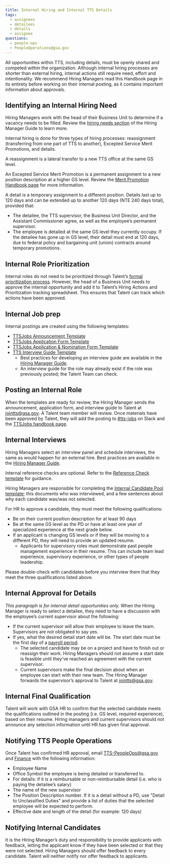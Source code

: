 ```yaml
---
title: Internal Hiring and Internal TTS Details
tags:
  - assignees
  - detailees
  - details
  - assignee
questions:
  - people-ops
  - PeopleOperations@gsa.gov
---
```


All opportunities within TTS, including details, must be openly shared and competed within the organization. Although internal hiring processes are shorter than external hiring, internal actions still require need, effort and intentionality. We recommend Hiring Managers read this Handbook page in its entirety before working on their internal posting, as it contains important information about approvals.

## Identifying an Internal Hiring Need
Hiring Managers work with the head of their Business Unit to determine if a vacancy needs to be filled. Review the [hiring needs section](https://docs.google.com/document/d/1HDZYwc8E5_WepNvj55sqa3gc3W1NkHpd_110mSyD6RQ/edit#bookmark=id.7wigkxq4jm1i) of the Hiring Manager Guide to learn more. 

Internal hiring is done for three types of hiring processes: reassignment (transferring from one part of TTS to another), Excepted Service Merit Promotions, and details. 

A reassignment is a lateral transfer to a new TTS office at the same GS level.

An Excepted Service Merit Promotion is a permanent assignment to a new position description at a higher GS level. Review the [Merit Promotion Handbook page]({{site.baseurl}}/promotions/) for more information.

A detail is a temporary assignment to a different position. Details last up to 120 days and can be extended up to another 120 days (NTE 240 days total), provided that:
* The detailee, the TTS supervisor, the Business Unit Director, and the Assistant Commissioner agree, as well as the employee’s permanent supervisor.   
* The employee is detailed at the same GS level they currently occupy. If the detailee has gone up in GS level, their detail must end at 120 days, due to federal policy and bargaining unit (union) contracts around temporary promotions. 

## Internal Role Prioritization
Internal roles do not need to be prioritized through Talent’s [formal prioritization process](https://docs.google.com/document/d/1V-7IyFIlLifgRg89TNKTS5oisOF-QdAZsWYCy7ot7AA/edit). However, the head of a Business Unit needs to approve the internal opportunity and add it to Talent’s Hiring Actions and Prioritization tracking spreadsheet. This ensures that Talent can track which actions have been approved.

## Internal Job prep
Internal postings are created using the following templates:
* [TTSJobs Announcement Template](https://docs.google.com/document/d/1YIliZcF8dhqs4GzBAKYj5niqdgcN4tggTTDl3zeIOO8/edit)
* [TTSJobs Application Form Template](https://docs.google.com/forms/d/1kpsTvpfCBox7ksQtX9VjQQdjkflPGCdKIZK-a9nUDPU/edit)
* [TTSJobs Application & Nomination Form Template](https://docs.google.com/forms/d/1C8OVwj-yvuHicDwPbtFTLxPLn8zZA6WK6HC-0uIzHwk/edit)
* [TTS Interview Guide Template](https://docs.google.com/document/d/1GCVgMUBS-Hi7STLdWO6Ci47LXbYCz85U2kpVA71AZLc/edit)
  * Best practices for developing an interview guide are available in the [Hiring Manager Guide](https://docs.google.com/document/d/1HDZYwc8E5_WepNvj55sqa3gc3W1NkHpd_110mSyD6RQ/edit#).
  * An interview guide for the role may already exist if the role was previously posted; the Talent Team can check.
  
## Posting an Internal Role
When the templates are ready for review, the Hiring Manager sends the announcement, application form, and interview guide to Talent at [jointts@gsa.gov](mailto:jointts@gsa.gov). A Talent team member will review. Once materials have been approved by Talent, they will add the posting to [#tts-jobs](https://gsa-tts.slack.com/messages/tts-jobs/) on Slack and the [TTSJobs handbook page]({{site.baseurl}}/ttsjobs/).

## Internal Interviews 
Hiring Managers select an interview panel and schedule interviews, the same as would happen for an external hire. Best practices are available in the [Hiring Manager Guide](https://docs.google.com/document/d/1HDZYwc8E5_WepNvj55sqa3gc3W1NkHpd_110mSyD6RQ/edit).

Internal reference checks are optional. Refer to the [Reference Check template](https://docs.google.com/document/d/1QL6711NSv3nsIlN_3Rc7DFk8Apubyy8ugQHAAEWRWgc/edit) for guidance.

Hiring Managers are responsible for completing the [Internal Candidate Pool template](https://docs.google.com/spreadsheets/d/1EN3iLUmmDQ4iX5k-AsDsUPUd_igrEy3BEtlIs5KM59w/edit); this documents who was interviewed, and a few sentences about why each candidate was/was not selected.

For HR to approve a candidate, they must meet the following qualifications:
* Be on their current position description for at least 90 days
* Be at the same GS level as the PD or have at least one year of specialized experience at the next grade below.
* If an applicant is changing GS levels or if they will be moving to a different PD, they will need to provide an updated resume.
  * Applicants for supervisory roles must demonstrate past people management experience in their resume. This can include team lead experience, supervisory experience, or other types of people leadership. 

Please double-check with candidates before you interview them that they meet the three qualifications listed above.

## Internal Approval for Details

*This paragraph is for internal detail opportunities only.* When the Hiring Manager is ready to select a detailee, they need to have a discussion with the employee’s current supervisor about the following:
* If the current supervisor will allow their employee to leave the team. Supervisors are not obligated to say yes.
* If yes, what the desired detail start date will be. The start date must be the first day of a [payroll period](https://www.gsa.gov/buying-selling/purchasing-programs/shared-services/payroll-shared-services/payroll-calendars).
  * The selected candidate may be on a project and have to finish out or reassign their work. Hiring Managers should not assume a start date is feasible until they’ve reached an agreement with the current supervisor.
  * Current supervisors make the final decision about when an employee can start with their new team.
The Hiring Manager forwards the supervisor’s approval to Talent at [jointts@gsa.gov](mailto:jointts@gsa.gov).

## Internal Final Qualification
Talent will work with GSA HR to confirm that the selected candidate meets the qualifications outlined in the posting (i.e. GS level, required experience), based on their resume. Hiring managers and current supervisors should not announce any selection information until HR has given final approval. 

## Notifying TTS People Operations

Once Talent has confirmed HR approval, email [TTS-PeopleOps@gsa.gov](mailto:TTS-PeopleOps@gsa.gov) and [Finance](mailto:18F-Finance-CS@gsa.gov) with the following information:
* Employee Name
* Office Symbol the employee is being detailed or transferred to.
* For details: if it is a reimbursable or non-reimbursable detail (i.e. who is paying the detailee’s salary) 
* The name of the new supervisor
* The Position Description number. If it is a detail without a PD, use "Detail to Unclassified Duties" and provide a list of duties that the selected employee will be expected to perform.
* Effective date and length of the detail (for example: 120 days)

## Notifying Internal Candidates
It is the Hiring Manager’s duty and responsibility to provide applicants with feedback, letting the applicant know if they have been selected or that they were not selected. Hiring Managers should offer feedback to every candidate. Talent will neither notify nor offer feedback to applicants.
